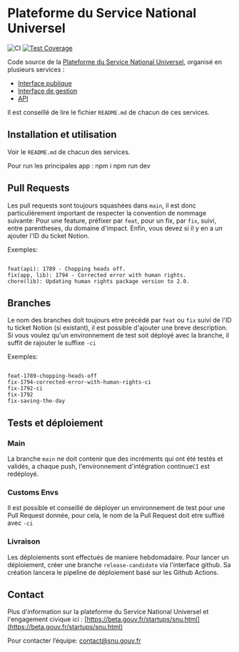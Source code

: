 # Plateforme du Service National Universel

![CI](https://github.com/betagouv/service-national-universel/actions/workflows/api.yml/badge.svg)
[![Test Coverage](https://api.codeclimate.com/v1/badges/e0ab1d5e42da84f6b38d/test_coverage)](https://codeclimate.com/github/betagouv/service-national-universel/test_coverage)

Code source de la [Plateforme du Service National Universel](https://www.snu.gouv.fr/), organisé en plusieurs services :

- [Interface publique](https://github.com/betagouv/service-national-universel/tree/master/app)
- [Interface de gestion](https://github.com/betagouv/service-national-universel/tree/master/admin)
- [API](https://github.com/betagouv/service-national-universel/tree/master/api)

Il est conseillé de lire le fichier `README.md` de chacun de ces services.

## Installation et utilisation

Voir le `README.md` de chacun des services.

Pour run les principales app :
npm i
npm run dev


## Pull Requests
Les pull requests sont toujours squashées dans `main`, il est donc particulièrement important de respecter la convention de nommage suivante:
Pour une feature, préfixer par `feat`, pour un fix, par `fix`, suivi, entre parentheses, du domaine d'impact. Enfin, vous devez si il y en a un ajouter l'ID du ticket Notion.

Exemples:

```

feat(api): 1789 - Chopping heads off.
fix(app, lib): 1794 - Corrected error with human rights.
chore(lib): Updating human rights package version to 2.0.

```

## Branches

Le nom des branches doit toujours etre précédé par `feat` ou `fix` suivi de l'ID tu ticket Notion (si existant), il est possible d'ajouter une breve description.
Si vous voulez qu'un environnement de test soit déployé avec la branche, il suffit de rajouter le suffixe `-ci`

Exemples:
```

feat-1789-chopping-heads-off
fix-1794-corrected-error-with-human-rights-ci
fix-1792-ci
fix-1792
fix-saving-the-day

```

## Tests et déploiement

### Main

La branche `main` ne doit contenir que des incréments qui ont été testés et validés, a chaque push, l'environnement d'intégration continue`CI` est redéployé.

### Customs Envs

Il est possible et conseillé de déployer un environnement de test pour une Pull Request donnée, pour cela, le nom de la Pull Request doit etre suffixé avec `-ci`


### Livraison

Les déploiements sont effectués de maniere hebdomadaire. Pour lancer un déploiement, créer une branche `release-candidate` via l'interface github. Sa création lancera le pipeline de déploiement basé sur les Github Actions.





## Contact

Plus d'information sur la plateforme du Service National Universel et l'engagement civique ici : [https://beta.gouv.fr/startups/snu.html](https://beta.gouv.fr/startups/snu.html)

Pour contacter l’équipe: <contact@snu.gouv.fr>
